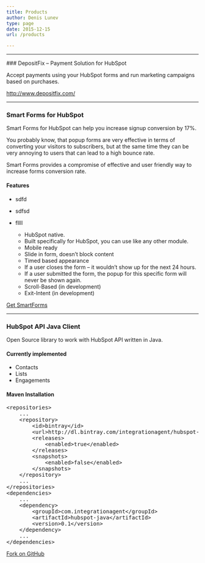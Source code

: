 ```yaml
---
title: Products
author: Denis Lunev
type: page
date: 2015-12-15
url: /products

---
```

* * *
<div class="product">
### DepositFix – Payment Solution for HubSpot

Accept payments using your HubSpot forms and run marketing campaigns based on purchases.

<http://www.depositfix.com/>
</div>

* * *

### Smart Forms for HubSpot

Smart Forms for HubSpot can help you increase signup conversion by 17%.

You probably know, that popup forms are very effective in terms of converting your visitors to subscribers, but at the same time they can be very annoying to users that can lead to a high bounce rate.

Smart Forms provides a compromise of effective and user friendly way to increase forms conversion rate.

#### Features

* sdfd
* sdfsd
* fllll

  * HubSpot native.
  * Built specifically for HubSpot, you can use like any other module.
  * Mobile ready
  * Slide in form, doesn’t block content
  * Timed based appearance
  * If a user closes the form – it wouldn’t show up for the next 24 hours.
  * If a user submitted the form, the popup for this specific form will never be shown again.
  * Scroll-Based (in development)
  * Exit-Intent (in development)

[Get SmartForms][1]

* * *

### HubSpot API Java Client

Open Source library to work with HubSpot API written in Java.

#### Currently implemented

  * Contacts
  * Lists
  * Engagements

#### Maven Installation

<div class="highlight highlight-text-xml">
  <pre class="lang:default decode:true ">&lt;repositories&gt;
    ...
    &lt;repository&gt;
        &lt;id&gt;bintray&lt;/id&gt;
        &lt;url&gt;http://dl.bintray.com/integrationagent/hubspot-java&lt;/url&gt;
        &lt;releases&gt;
            &lt;enabled&gt;true&lt;/enabled&gt;
        &lt;/releases&gt;
        &lt;snapshots&gt;
            &lt;enabled&gt;false&lt;/enabled&gt;
        &lt;/snapshots&gt;
    &lt;/repository&gt;
    ...
&lt;/repositories&gt;
&lt;dependencies&gt;
    ...
    &lt;dependency&gt;
        &lt;groupId&gt;com.integrationagent&lt;/groupId&gt;
        &lt;artifactId&gt;hubspot-java&lt;/artifactId&gt;
        &lt;version&gt;0.1&lt;/version&gt;
    &lt;/dependency&gt;
    ...
&lt;/dependencies&gt;</pre>
</div>

[Fork on GitHub][2]

 [1]: http://integrationagent.com/smartforms
 [2]: https://github.com/integrationagent/hubspot-java